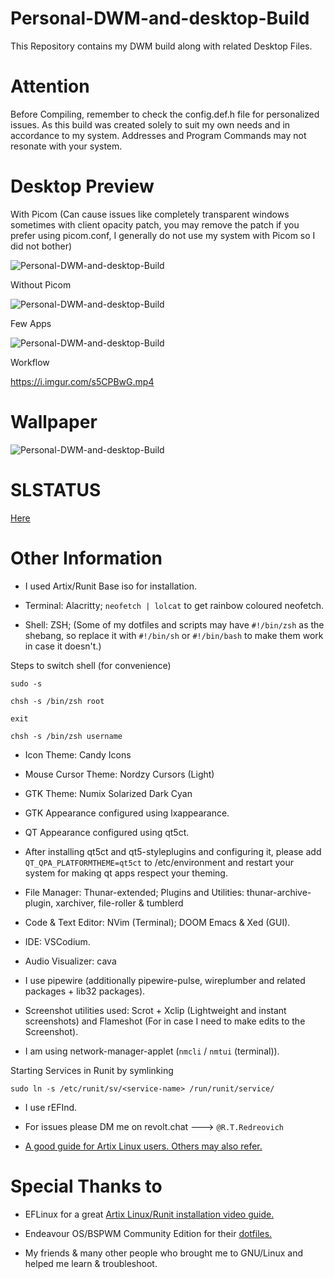 # Personal-DWM-and-desktop-Build
This Repository contains my DWM build along with related Desktop Files.

# Attention

Before Compiling, remember to check the config.def.h file for personalized issues. As this build was created solely to suit my own needs and in accordance to my system. Addresses and Program Commands may not resonate with your system.

# Desktop Preview

With Picom (Can cause issues like completely transparent windows sometimes with client opacity patch, you may remove the patch if you prefer using picom.conf, I generally do not use my system with Picom so I did not bother)

![Personal-DWM-and-desktop-Build](https://github.com/Red1922/Personal-DWM-and-desktop-Build/blob/main/Media/Screenshots/Screenshot-(date%20+2022-09-27_00:38:55).png?raw=true)


Without Picom

![Personal-DWM-and-desktop-Build](https://github.com/Red1922/Personal-DWM-and-desktop-Build/blob/main/Media/Screenshots/Screenshot-(date%20+2022-09-27_00:38:50).png?raw=true)


Few Apps

![Personal-DWM-and-desktop-Build](https://github.com/Red1922/Personal-DWM-and-desktop-Build/blob/main/Media/Screenshots/Screenshot-(date%20+2022-09-27_00:37:20).png?raw=true)


Workflow

https://i.imgur.com/s5CPBwG.mp4

# Wallpaper

![Personal-DWM-and-desktop-Build](https://github.com/Red1922/Personal-DWM-and-desktop-Build/blob/main/Media/Wallpapers/SolMount.jpg?raw=true)

# SLSTATUS

[Here](https://github.com/Red1922/slstatus)

# Other Information

- I used Artix/Runit Base iso for installation.

- Terminal: Alacritty; `neofetch | lolcat` to get rainbow coloured neofetch.

- Shell: ZSH; (Some of my dotfiles and scripts may have `#!/bin/zsh` as the shebang, so replace it with `#!/bin/sh` or `#!/bin/bash` to make them work in case it doesn't.)

Steps to switch shell (for convenience)
```
sudo -s

chsh -s /bin/zsh root

exit

chsh -s /bin/zsh username
```

- Icon Theme: Candy Icons

- Mouse Cursor Theme: Nordzy Cursors (Light)

- GTK Theme: Numix Solarized Dark Cyan

- GTK Appearance configured using lxappearance.

- QT Appearance configured using qt5ct.

- After installing qt5ct and qt5-styleplugins and configuring it, please add `QT_QPA_PLATFORMTHEME=qt5ct` to /etc/environment and restart your system for making qt apps respect your theming.

- File Manager: Thunar-extended; Plugins and Utilities: thunar-archive-plugin, xarchiver, file-roller & tumblerd

- Code & Text Editor: NVim (Terminal); DOOM Emacs & Xed (GUI).

- IDE: VSCodium.

- Audio Visualizer: cava

- I use pipewire (additionally pipewire-pulse, wireplumber and related packages + lib32 packages).

- Screenshot utilities used: Scrot + Xclip (Lightweight and instant screenshots) and Flameshot (For in case I need to make edits to the Screenshot).

- I am using network-manager-applet (`nmcli` / `nmtui` (terminal)).

Starting Services in Runit by symlinking
```
sudo ln -s /etc/runit/sv/<service-name> /run/runit/service/
```

- I use rEFInd.

- For issues please DM me on revolt.chat ---> `@R.T.Redreovich`

- [A good guide for Artix Linux users. Others may also refer.](https://gist.github.com/themagicalmammal/37276c97897d40598e975f5e563252a6)

# Special Thanks to

- EFLinux for a great [Artix Linux/Runit installation video guide.](https://www.youtube.com/watch?v=mIpZA6z-Ctk)

- Endeavour OS/BSPWM Community Edition for their [dotfiles.](https://github.com/EndeavourOS-Community-Editions/bspwm)

- My friends & many other people who brought me to GNU/Linux and helped me learn & troubleshoot.
